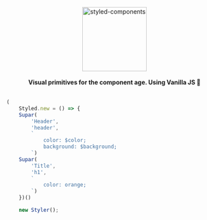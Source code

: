 <div align="center">
  <a>
    <img alt="styled-components" src="https://freepikpsd.com/media/2019/10/kawaii-neko-png-Transparent-Images.png" height="150px" />
  </a>
</div>

<br />

<div align="center">
  <strong>Visual primitives for the component age. Using Vanilla JS 💅</strong>
  <br />
  <br />
  
</div>

```jsx
(
    Styled.new = () => {
    Supar(
        'Header',
        'header',
        `
            color: $color;
            background: $background;
        `)
    Supar(
        'Title',
        'h1',
        `
            color: orange;
        `)
    })()

    new Styler();
```
